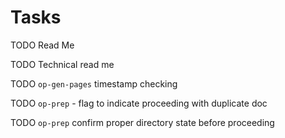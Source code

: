 # Tasks

TODO Read Me

TODO Technical read me

TODO `op-gen-pages` timestamp checking

TODO `op-prep` - flag to indicate proceeding with duplicate doc

TODO `op-prep` confirm proper directory state before proceeding
